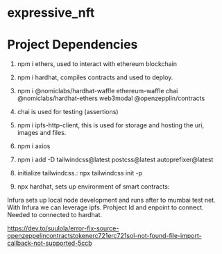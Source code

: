 # expressive_nft

# Project Dependencies
1. npm i ethers, used to interact with ethereum blockchain
2. npm i hardhat, compiles contracts and used to deploy.
3. npm i @nomiclabs/hardhat-waffle ethereum-waffle chai @nomiclabs/hardhat-ethers web3modal @openzepplin/contracts
4. chai is used for testing (assertions)
5. npm i ipfs-http-client, this is used for storage and hosting the uri, images and files. 
6. npm i axios
7. npm i add -D tailwindcss@latest postcss@latest autoprefixer@latest 

8. initialize tailwindcss.: npx tailwindcss init -p
9. npx hardhat, sets up environment of smart contracts:


Infura sets up local node development and runs after to mumbai test net. With Infura we can leverage ipfs. 
Prohject Id and enpoint to connect. Needed to connected to hardhat.

https://dev.to/suulola/error-fix-source-openzeppelincontractstokenerc721erc721sol-not-found-file-import-callback-not-supported-5ccb
